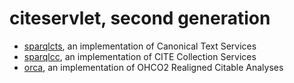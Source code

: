 # citeservlet, second generation


-  <a concordion:run="concordion" href="sparqlCts/SparqlCts.html">sparqlcts</a>, an implementation of Canonical Text Services
-  <a concordion:run="concordion" href="sparqlCc/SparqlCc.html">sparqlcc</a>, an implementation of CITE Collection Services
-  <a concordion:run="concordion" href="orca/Orca.html">orca</a>, an implementation of OHCO2 Realigned Citable Analyses